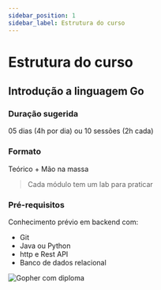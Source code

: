 ```yaml
---
sidebar_position: 1
sidebar_label: Estrutura do curso
---
```


# Estrutura do curso

## Introdução a linguagem Go

<div className="row">
<div className="col" style={{ marginLeft: '1rem' }}>

### Duração sugerida

05 dias (4h por dia) ou 10 sessões (2h cada)

### Formato

Teórico + Mão na massa

> Cada módulo tem um lab para praticar

### Pré-requisitos

Conhecimento prévio em backend com:

- Git
- Java ou Python
- http e Rest API
- Banco de dados relacional

</div>
<div className="col col--6 text--center">
<img 
    src={require('@site/static/img/gophers/gopher-conclusion.png').default} 
    style={{ transform:'scale(0.7)', marginTop:'-4rem' }}
    alt="Gopher com diploma" />
</div>
</div>
